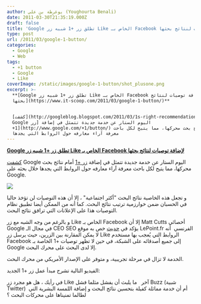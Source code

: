 ```yaml
---
author: يوغرطة بن علي (Youghourta Benali)
date: 2011-03-30T21:35:19.000Z
draft: false
title: 'Google تطلق زر +1 شبيه زر Like الخاص بـ Facebook لإضافة توصيات لنتائج بحثها '
type: post
url: /2011/03/google-1-button/
categories:
  - Google
  - Web
tags:
  - +1 button
  - Google
  - Like
coverImage: /static/images/google-1-button/shot_plusone.png
excerpt: >-
  **[Google تطلق زر +1 شبيه زر Like الخاص بـ Facebook لإضافة توصيات لنتائج
  بحثها](https://www.it-scoop.com/2011/03/google-1-button/)**


  [كشفت](http://googleblog.blogspot.com/2011/03/1s-right-recommendations-right-when-you.html)
  Google اليوم الستار عن خدمة جديدة تتمثل في إضافة [زر
  +1](http://www.google.com/+1/button/) أمام نتائج بحث محركها، مما يتيح لكل باحث
  معرفة آراء معارفه حول الروابط التي يجدها
---
```

**[Google تطلق زر +1 شبيه زر Like الخاص بـ Facebook لإضافة توصيات لنتائج بحثها](https://www.it-scoop.com/2011/03/google-1-button/)**

[كشفت](http://googleblog.blogspot.com/2011/03/1s-right-recommendations-right-when-you.html) Google اليوم الستار عن خدمة جديدة تتمثل في إضافة [زر +1](http://www.google.com/+1/button/) أمام نتائج بحث محركها، مما يتيح لكل باحث معرفة آراء معارفه حول الروابط التي يجدها خلال بحثه على Google.

![](/static/images/google-1-button/shot_plusone.png)

و تجعل هذه الخاصية نتائج البحث "أكثر اجتماعية" ، إلا أن هذه التوصيات لن تؤخذ حاليا في الحسبان ضمن خوارزمية ترتيب نتائج البحث. كما أنه من الممكن أيضا تطبيق نظام التوصيات هذا على الإعلانات التي ترافق نتائج البحث.

و بالرغم من وجه الشبه مع زر Like الخاص بـ Facebook إلا أن Matt Cutts أخصائي Google في مجال الـ CEO SEO يؤكد في [حديث](http://www.lepoint.fr/high-tech-internet/google-1-n-est-pas-un-bouton-j-aime-30-03-2011-1313392\_47.php) خص به موقع LePoint.fr الفرنسي  أنه لا يمكن المقارنة بين الزرين، حيث يرسل زر Like الروابط التي يُعجب بها مستخدم Facebook إلى جميع أصدقائه على الشبكة، في حين لا تظهر توصيات +1 الخاصة بـ Google إلا لدى البحث على محرك البحث.

الخدمة لا تزال في مرحلة تجريبية، و متوفر على الإصدار الأمريكي من محرك البحث.

الفيديو التالية تشرح مبدأ عمل زر +1 الجديد:

في رأيك ، هل هو مجرد زر Like آخر   ما يلبث أن يفشل مثلما فشل Buzz (شبية Twitter)  أم أن خدمة مماثلة كفيلة بتحسين نتائج البحث و إضافة اللمسة البشرية التي لطالما تمنيناها على محركات البحث ؟
